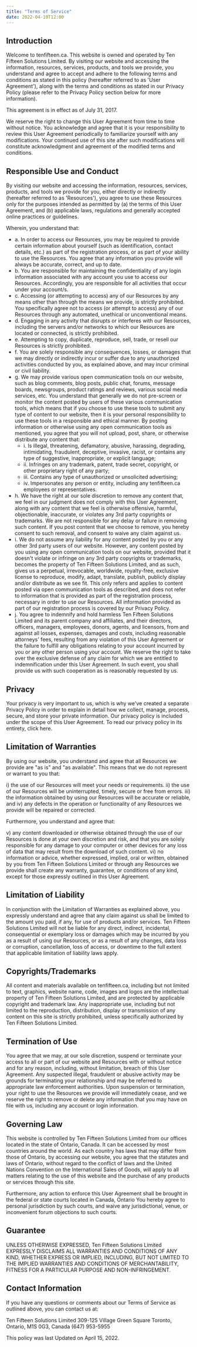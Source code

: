 ```yaml
---
title: "Terms of Service"
date: 2022-04-10T12:00
---
```


## Introduction

Welcome to tenfifteen.ca. This website is owned and operated by Ten Fifteen Solutions Limited. By visiting our website and accessing the information, resources, services, products, and tools we provide, you understand and agree to accept and adhere to the following terms and conditions as stated in this policy (hereafter referred to as 'User Agreement'), along with the terms and conditions as stated in our Privacy Policy (please refer to the Privacy Policy section below for more information).

This agreement is in effect as of July 31, 2017.

We reserve the right to change this User Agreement from time to time without notice. You acknowledge and agree that it is your responsibility to review this User Agreement periodically to familiarize yourself with any modifications. Your continued use of this site after such modifications will constitute acknowledgment and agreement of the modified terms and conditions.

## Responsible Use and Conduct

By visiting our website and accessing the information, resources, services, products, and tools we provide for you, either directly or indirectly (hereafter referred to as 'Resources'), you agree to use these Resources only for the purposes intended as permitted by (a) the terms of this User Agreement, and (b) applicable laws, regulations and generally accepted online practices or guidelines.

Wherein, you understand that:

- a. In order to access our Resources, you may be required to provide certain information about yourself (such as identification, contact details, etc.) as part of the registration process, or as part of your ability to use the Resources. You agree that any information you provide will always be accurate, correct, and up to date.
- b. You are responsible for maintaining the confidentiality of any login information associated with any account you use to access our Resources. Accordingly, you are responsible for all activities that occur under your account/s.
- c. Accessing (or attempting to access) any of our Resources by any means other than through the means we provide, is strictly prohibited. You specifically agree not to access (or attempt to access) any of our Resources through any automated, unethical or unconventional means.
- d. Engaging in any activity that disrupts or interferes with our Resources, including the servers and/or networks to which our Resources are located or connected, is strictly prohibited.
- e. Attempting to copy, duplicate, reproduce, sell, trade, or resell our Resources is strictly prohibited.
- f. You are solely responsible any consequences, losses, or damages that we may directly or indirectly incur or suffer due to any unauthorized activities conducted by you, as explained above, and may incur criminal or civil liability.
- g. We may provide various open communication tools on our website, such as blog comments, blog posts, public chat, forums, message boards, newsgroups, product ratings and reviews, various social media services, etc. You understand that generally we do not pre-screen or monitor the content posted by users of these various communication tools, which means that if you choose to use these tools to submit any type of content to our website, then it is your personal responsibility to use these tools in a responsible and ethical manner. By posting information or otherwise using any open communication tools as mentioned, you agree that you will not upload, post, share, or otherwise distribute any content that:
    - i. Is illegal, threatening, defamatory, abusive, harassing, degrading, intimidating, fraudulent, deceptive, invasive, racist, or contains any type of suggestive, inappropriate, or explicit language;
    - ii. Infringes on any trademark, patent, trade secret, copyright, or other proprietary right of any party;
    - iii. Contains any type of unauthorized or unsolicited advertising;
    - iv. Impersonates any person or entity, including any tenfifteen.ca employees or representatives.
- h. We have the right at our sole discretion to remove any content that, we feel in our judgment does not comply with this User Agreement, along with any content that we feel is otherwise offensive, harmful, objectionable, inaccurate, or violates any 3rd party copyrights or trademarks. We are not responsible for any delay or failure in removing such content. If you post content that we choose to remove, you hereby consent to such removal, and consent to waive any claim against us.
- i. We do not assume any liability for any content posted by you or any other 3rd party users of our website. However, any content posted by you using any open communication tools on our website, provided that it doesn't violate or infringe on any 3rd party copyrights or trademarks, becomes the property of Ten Fifteen Solutions Limited, and as such, gives us a perpetual, irrevocable, worldwide, royalty-free, exclusive license to reproduce, modify, adapt, translate, publish, publicly display and/or distribute as we see fit. This only refers and applies to content posted via open communication tools as described, and does not refer to information that is provided as part of the registration process, necessary in order to use our Resources. All information provided as part of our registration process is covered by our Privacy Policy.
- j. You agree to indemnify and hold harmless Ten Fifteen Solutions Limited and its parent company and affiliates, and their directors, officers, managers, employees, donors, agents, and licensors, from and against all losses, expenses, damages and costs, including reasonable attorneys' fees, resulting from any violation of this User Agreement or the failure to fulfill any obligations relating to your account incurred by you or any other person using your account. We reserve the right to take over the exclusive defense of any claim for which we are entitled to indemnification under this User Agreement. In such event, you shall provide us with such cooperation as is reasonably requested by us.

## Privacy

Your privacy is very important to us, which is why we've created a separate Privacy Policy in order to explain in detail how we collect, manage, process, secure, and store your private information. Our privacy policy is included under the scope of this User Agreement. To read our privacy policy in its entirety, click here.

## Limitation of Warranties

By using our website, you understand and agree that all Resources we provide are "as is" and "as available". This means that we do not represent or warrant to you that:

i) the use of our Resources will meet your needs or requirements.
ii) the use of our Resources will be uninterrupted, timely, secure or free from errors.
iii) the information obtained by using our Resources will be accurate or reliable, and
iv) any defects in the operation or functionality of any Resources we provide will be repaired or corrected.

Furthermore, you understand and agree that:

v) any content downloaded or otherwise obtained through the use of our Resources is done at your own discretion and risk, and that you are solely responsible for any damage to your computer or other devices for any loss of data that may result from the download of such content.
vi) no information or advice, whether expressed, implied, oral or written, obtained by you from Ten Fifteen Solutions Limited or through any Resources we provide shall create any warranty, guarantee, or conditions of any kind, except for those expressly outlined in this User Agreement.

## Limitation of Liability

In conjunction with the Limitation of Warranties as explained above, you expressly understand and agree that any claim against us shall be limited to the amount you paid, if any, for use of products and/or services. Ten Fifteen Solutions Limited will not be liable for any direct, indirect, incidental, consequential or exemplary loss or damages which may be incurred by you as a result of using our Resources, or as a result of any changes, data loss or corruption, cancellation, loss of access, or downtime to the full extent that applicable limitation of liability laws apply.

## Copyrights/Trademarks

All content and materials available on tenfifteen.ca, including but not limited to text, graphics, website name, code, images and logos are the intellectual property of Ten Fifteen Solutions Limited, and are protected by applicable copyright and trademark law. Any inappropriate use, including but not limited to the reproduction, distribution, display or transmission of any content on this site is strictly prohibited, unless specifically authorized by Ten Fifteen Solutions Limited.

## Termination of Use

You agree that we may, at our sole discretion, suspend or terminate your access to all or part of our website and Resources with or without notice and for any reason, including, without limitation, breach of this User Agreement. Any suspected illegal, fraudulent or abusive activity may be grounds for terminating your relationship and may be referred to appropriate law enforcement authorities. Upon suspension or termination, your right to use the Resources we provide will immediately cease, and we reserve the right to remove or delete any information that you may have on file with us, including any account or login information.

## Governing Law

This website is controlled by Ten Fifteen Solutions Limited from our offices located in the state of Ontario, Canada. It can be accessed by most countries around the world. As each country has laws that may differ from those of Ontario, by accessing our website, you agree that the statutes and laws of Ontario, without regard to the conflict of laws and the United Nations Convention on the International Sales of Goods, will apply to all matters relating to the use of this website and the purchase of any products or services through this site.

Furthermore, any action to enforce this User Agreement shall be brought in the federal or state courts located in Canada, Ontario You hereby agree to personal jurisdiction by such courts, and waive any jurisdictional, venue, or inconvenient forum objections to such courts.

## Guarantee

UNLESS OTHERWISE EXPRESSED, Ten Fifteen Solutions Limited EXPRESSLY DISCLAIMS ALL WARRANTIES AND CONDITIONS OF ANY KIND, WHETHER EXPRESS OR IMPLIED, INCLUDING, BUT NOT LIMITED TO THE IMPLIED WARRANTIES AND CONDITIONS OF MERCHANTABILITY, FITNESS FOR A PARTICULAR PURPOSE AND NON-INFRINGEMENT.

## Contact Information

If you have any questions or comments about our Terms of Service as outlined above, you can contact us at:

Ten Fifteen Solutions Limited
309-125 Village Green Square
Toronto, Ontario, M1S 0G3, Canada
(647) 953-5955

This policy was last Updated on April 15, 2022.
